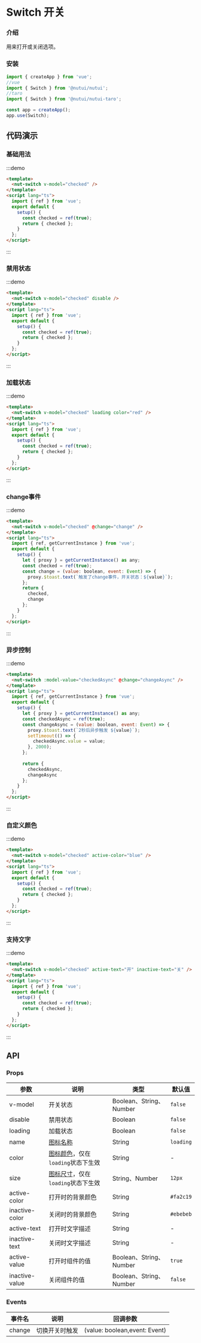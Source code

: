 #  Switch 开关

### 介绍

用来打开或关闭选项。

### 安装

``` javascript
import { createApp } from 'vue';
//vue
import { Switch } from '@nutui/nutui';
//taro
import { Switch } from '@nutui/nutui-taro';

const app = createApp();
app.use(Switch);

```

## 代码演示

### 基础用法
:::demo
``` html
<template>
  <nut-switch v-model="checked" />
</template>
<script lang="ts">
  import { ref } from 'vue';
  export default {
    setup() {
      const checked = ref(true);
      return { checked };
    }
  };
</script>
```
:::

### 禁用状态
:::demo
``` html
<template>
  <nut-switch v-model="checked" disable />
</template>
<script lang="ts">
  import { ref } from 'vue';
  export default {
    setup() {
      const checked = ref(true);
      return { checked };
    }
  };
</script>
```
:::

### 加载状态
:::demo
``` html
<template>
  <nut-switch v-model="checked" loading color="red" />
</template>
<script lang="ts">
  import { ref } from 'vue';
  export default {
    setup() {
      const checked = ref(true);
      return { checked };
    }
  };
</script>
```
:::

### change事件
:::demo
``` html
<template>
  <nut-switch v-model="checked" @change="change" />
</template>
<script lang="ts">
  import { ref, getCurrentInstance } from 'vue';
  export default {
    setup() {
      let { proxy } = getCurrentInstance() as any;
      const checked = ref(true);
      const change = (value: boolean, event: Event) => {
        proxy.$toast.text(`触发了change事件，开关状态：${value}`);
      };
      return {
        checked,
        change
      };
    }
  };
</script>
```
:::
### 异步控制
:::demo
``` html
<template>
  <nut-switch :model-value="checkedAsync" @change="changeAsync" />
</template>
<script lang="ts">
  import { ref, getCurrentInstance } from 'vue';
  export default {
    setup() {
      let { proxy } = getCurrentInstance() as any;
      const checkedAsync = ref(true);
      const changeAsync = (value: boolean, event: Event) => {
        proxy.$toast.text(`2秒后异步触发 ${value}`);
        setTimeout(() => {
          checkedAsync.value = value;
        }, 2000);
      };
      
      return {
        checkedAsync,
        changeAsync
      };
    }
  };
</script>
```
:::
### 自定义颜色
:::demo
``` html
<template>
  <nut-switch v-model="checked" active-color="blue" />
</template>
<script lang="ts">
  import { ref } from 'vue';
  export default {
    setup() {
      const checked = ref(true);
      return { checked };
    }
  };
</script>
```
:::
### 支持文字
:::demo
``` html
<template>
  <nut-switch v-model="checked" active-text="开" inactive-text="关" />
</template>
<script lang="ts">
  import { ref } from 'vue';
  export default {
    setup() {
      const checked = ref(true);
      return { checked };
    }
  };
</script>
```
:::

## API

### Props

| 参数           | 说明             | 类型    | 默认值                |
|----------------|------------------|---------|-----------------------|
| v-model        | 开关状态         | Boolean、String、Number | `false`               |
| disable        | 禁用状态         | Boolean | `false`               |
| loading        | 加载状态         | Boolean | `false`               |
| name        | [图标名称](#/icon)         | String | `loading`               |
| color        | [图标颜色](#/icon)，仅在`loading`状态下生效          | String | -               |
| size        | [图标尺寸](#/icon)，仅在`loading`状态下生效          | String、Number | `12px`               |
| active-color   | 打开时的背景颜色 | String  | `#fa2c19`    |
| inactive-color | 关闭时的背景颜色 | String  | `#ebebeb` |
| active-text    | 打开时文字描述   | String  | -                     |
| inactive-text  | 关闭时文字描述   | String  | -                     |
| active-value  | 打开时组件的值   | Boolean、String、Number  | `true`  |
| inactive-value  | 关闭组件的值   | Boolean、String、Number  | `false`  |


### Events

| 事件名 | 说明           | 回调参数                      |
|--------|----------------|-------------------------------|
| change | 切换开关时触发 | (value: boolean,event: Event) |
    